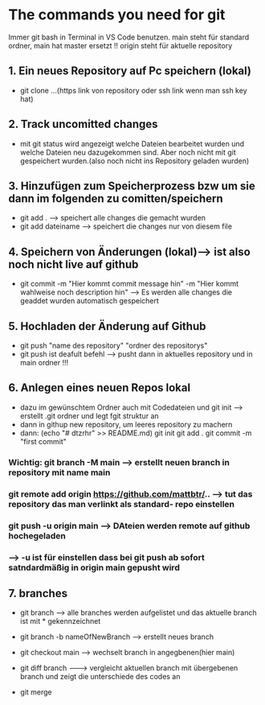 # The commands you need for git

Immer git bash in Terminal in VS Code benutzen.
main steht für standard ordner, main hat master ersetzt !!
origin steht für aktuelle repository

## 1. Ein neues Repository auf Pc speichern (lokal)

- git clone ...(https link von repository oder ssh link wenn man ssh key hat)

## 2. Track uncomitted changes

- mit git status wird angezeigt welche Dateien bearbeitet wurden und welche Dateien neu dazugekommen sind. Aber noch nicht mit git gespeichert wurden.(also noch nicht ins Repository geladen wurden)

## 3. Hinzufügen zum Speicherprozess bzw um sie dann im folgenden zu comitten/speichern

- git add .       --> speichert alle changes die gemacht wurden
- git add dateiname    --> speichert die changes nur von diesem file

## 4. Speichern von Änderungen (lokal)--> ist also noch nicht live auf github

- git commit -m "Hier kommt commit message hin" -m "Hier kommt wahlweise noch description hin"
--> Es werden alle changes die geaddet wurden automatisch gespeichert

## 5. Hochladen der Änderung auf Github

- git push "name des repository" "ordner des repositorys"
- git push ist deafult befehl --> pusht dann in aktuelles repository und in main ordner !!!

## 6. Anlegen eines neuen Repos lokal

- dazu im gewünschtem Ordner auch mit Codedateien und git init --> erstellt .git ordner und legt fgit struktur an
- dann in githup new repository, um leeres repository zu machern
- dann:
(echo "# dtzrhr" >> README.md)
git init
git add .
git commit -m "first commit"

### Wichtig: git branch -M main  --> erstellt neuen branch in repository mit name main

### git remote add origin <https://github.com/mattbtr/>..  --> tut das repository das man verlinkt als standard- repo einstellen

### git push -u origin main  --> DAteien werden remote auf github hochegeladen

### --> -u ist für einstellen dass bei git push ab sofort satndardmäßig in origin main gepusht wird

## 7. branches

- git branch --> alle branches werden aufgelistet und das aktuelle branch ist mit * gekennzeichnet
- git branch -b nameOfNewBranch  --> erstellt neues branch
- git checkout main --> wechselt branch in angegbenen(hier main)

- git diff branch  ---> vergleicht aktuellen branch mit übergebenen branch und zeigt die unterschiede des codes an
- git merge
